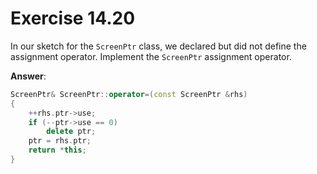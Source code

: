 # Exercise 14.20

In our sketch for the `ScreenPtr` class, we declared but did not define the assignment operator. Implement the `ScreenPtr` assignment operator.

**Answer**:

```cpp
ScreenPtr& ScreenPtr::operator=(const ScreenPtr &rhs)
{
    ++rhs.ptr->use;
    if (--ptr->use == 0)
        delete ptr;
    ptr = rhs.ptr;
    return *this;
}
```